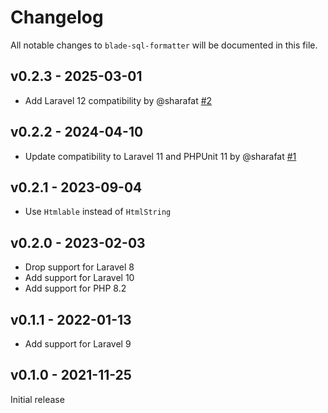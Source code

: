 # Changelog

All notable changes to `blade-sql-formatter` will be documented in this file.

## v0.2.3 - 2025-03-01

- Add Laravel 12 compatibility  by @sharafat [#2](https://github.com/sebdesign/blade-sql-formatter/pull/2)

## v0.2.2 - 2024-04-10

- Update compatibility to Laravel 11 and PHPUnit 11 by @sharafat [#1](https://github.com/sebdesign/blade-sql-formatter/pull/1)

## v0.2.1 - 2023-09-04

- Use `Htmlable` instead of `HtmlString`

## v0.2.0 - 2023-02-03

- Drop support for Laravel 8
- Add support for Laravel 10
- Add support for PHP 8.2

## v0.1.1 - 2022-01-13

- Add support for Laravel 9

## v0.1.0 - 2021-11-25

Initial release
